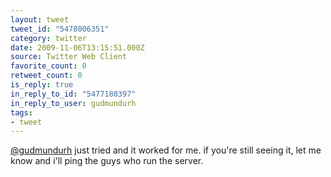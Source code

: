 ```yaml
---
layout: tweet
tweet_id: "5478006351"
category: twitter
date: 2009-11-06T13:15:51.000Z
source: Twitter Web Client
favorite_count: 0
retweet_count: 0
is_reply: true
in_reply_to_id: "5477180397"
in_reply_to_user: gudmundurh
tags:
- tweet
---
```


[@gudmundurh](https://twitter.com/@gudmundurh) just tried and it worked for me. if you're still seeing it, let me know and i'll ping the guys who run the server.
